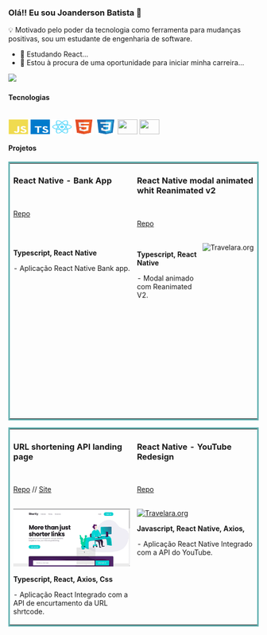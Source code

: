 ### Olá!! Eu sou Joanderson Batista 👋

💡 Motivado pelo poder da tecnologia como ferramenta para mudanças positivas, sou um estudante de engenharia de software.
- 🌱 Estudando React...
- 👯 Estou à procura de uma oportunidade para iniciar minha carreira...

<a target="_blank" href="https://api.whatsapp.com/send?phone=5511993747417&text=Ol%C3%A1!!">
<img src="https://img.shields.io/badge/WhatsApp-25D366?style=for-the-badge&logo=whatsapp&logoColor=white"/>	
</a>

#### Tecnologias

<div style="display: inline_block"><br>
  <img align="center" alt="" height="30" width="40" src="https://raw.githubusercontent.com/devicons/devicon/master/icons/javascript/javascript-plain.svg">
  <img align="center" alt="" height="30" width="40" src="https://raw.githubusercontent.com/devicons/devicon/master/icons/typescript/typescript-plain.svg">
  <img align="center" alt="" height="30" width="40" src="https://raw.githubusercontent.com/devicons/devicon/master/icons/react/react-original.svg">
  <img align="center" alt="" height="30" width="40" src="https://raw.githubusercontent.com/devicons/devicon/master/icons/html5/html5-original.svg">
  <img align="center" alt="" height="30" width="40" src="https://raw.githubusercontent.com/devicons/devicon/master/icons/css3/css3-original.svg">
  <img align="center" alt="" height="30" width="40" src="https://cdn.jsdelivr.net/gh/devicons/devicon/icons/nodejs/nodejs-original.svg">
  <img align="center" alt="" height="30" width="40" src="https://cdn.jsdelivr.net/gh/devicons/devicon/icons/mysql/mysql-original.svg">
</div>

#### Projetos

<table bordercolor="#66b2b2">
	
  <tr>
    <td width="33%" valign="top">
      <h3>React Native - Bank App</h3>
        <br />
        <p><a target="_blank" href="https://github.com/joandersonbatista/react-native-bank-app/">Repo</a> </p>
        <br />
        <a target="_blank" href="https://github.com/joandersonbatista/react-native-bank-app/">
            <img src="https://github.com/joandersonbatista/react-native-bank-app/blob/main/screenShots/designGif.gif" width="100%" alt=""/>
        </a>
			<p><strong>Typescript, React Native</strong></p>
        <p> - Aplicação React Native Bank app.</p>
    </td>
		<td width="33%" valign="top">
      <h3>React Native modal animated whit Reanimated v2</h3>
        <br />
        <p><a target="_blank" href="https://github.com/joandersonbatista/react-native-YouTube-redesign">Repo</a></p>
        <br />
        <a target="_blank" href="https://github.com/joandersonbatista/react-native-YouTube-redesign">
            <img align="right" src="https://github.com/joandersonbatista/react-native-animated-modal/blob/main/screenShots/1.gif" height="350" alt="Travelara.org"/>
        </a>
			<p><strong>Typescript, React Native</strong></p>
        <p> - Modal animado com Reanimated V2.</p>
    </td>
  </tr>
	
</table>

<table bordercolor="#66b2b2">
	
  <tr>
    <td width="33%" valign="top">
      <h3>URL shortening API landing page</h3>
        <br />
        <p><a target="_blank" href="https://github.com/joandersonbatista/url-shortening-api-landing-page">Repo</a> // <a target="_blank" href="https://gifted-wiles-599494.netlify.app/">Site</a></p>
        <br />
        <a target="_blank" href="https://gifted-wiles-599494.netlify.app/">
            <img src="https://raw.githubusercontent.com/joandersonbatista/url-shortening-api-landing-page/main/design/simplescreenrecorder-2022-01-03_13.10.38.gif" width="100%" alt=""/>
        </a>
			<p><strong>Typescript, React, Axios, Css</strong></p>
        <p> - Aplicação React Integrado com a API de encurtamento da URL shrtcode.</p>
    </td>
		<td width="33%" valign="top">
      <h3>React Native - YouTube Redesign</h3>
        <br />
        <p><a target="_blank" href="https://github.com/joandersonbatista/react-native-YouTube-redesign">Repo</a></p>
        <br />
        <a target="_blank" href="https://github.com/joandersonbatista/react-native-YouTube-redesign">
            <img src="https://github.com/joandersonbatista/react-native-YouTube-redesign/blob/main/screenshots/design.gif" width="100%" alt="Travelara.org"/>
        </a>
			<p><strong>Javascript, React Native, Axios,</strong></p>
        <p> - Aplicação React Native Integrado com a API do YouTube.</p>
    </td>
  </tr>
	
</table>
<!--
**joandersonbatista/joandersonbatista** is a ✨ _special_ ✨ repository because its `README.md` (this file) appears on your GitHub profile.

Here are some ideas to get you started:

- 🔭 I’m currently working on ...
- 🌱 Estudando React...
- 👯 Estou a procura de uma oportunidade para iniciar minha carreira...
- 🤔 I’m looking for help with ...
- 💬 Ask me about ...
- 📫 How to reach me: ...
- 😄 Pronouns: ...
- ⚡ Fun fact: ...
-->

